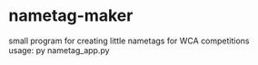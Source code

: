 # nametag-maker 
small program for creating little nametags for WCA competitions <br>
usage: py nametag_app.py <br>



